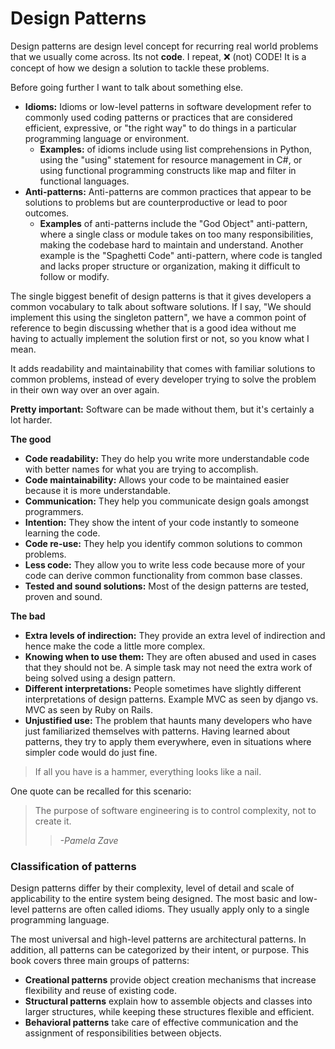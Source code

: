 # Design Patterns

Design patterns are design level concept for recurring real world problems that we usually come across. Its not **code**. I repeat, ❌ (not) CODE!
It is a concept of how we design a solution to tackle these problems.

Before going further I want to talk about something else.
- **Idioms:** Idioms or low-level patterns in software development refer to commonly used coding patterns or practices that are considered efficient, expressive, or "the right way" to do things in a particular programming language or environment. 
  - **Examples:** of idioms include using list comprehensions in Python, using the "using" statement for resource management in C#, or using functional programming constructs like map and filter in functional languages.
- **Anti-patterns:** Anti-patterns are common practices that appear to be solutions to problems but are counterproductive or lead to poor outcomes.
  - **Examples** of anti-patterns include the "God Object" anti-pattern, where a single class or module takes on too many responsibilities, making the codebase hard to maintain and understand. Another example is the "Spaghetti Code" anti-pattern, where code is tangled and lacks proper structure or organization, making it difficult to follow or modify.

The single biggest benefit of design patterns is that it gives developers a common vocabulary to talk about software solutions.
If I say, "We should implement this using the singleton pattern", we have a common point of reference to begin discussing whether that is a good idea without me having to actually implement the solution first or not, so you know what I mean.

It adds readability and maintainability that comes with familiar solutions to common problems, instead of every developer trying to solve the problem in their own way over an over again.

**Pretty important:** Software can be made without them, but it's certainly a lot harder.

**The good**

  - **Code readability:** They do help you write more understandable code with better names for what you are trying to accomplish.
  - **Code maintainability:** Allows your code to be maintained easier because it is more understandable.
  - **Communication:** They help you communicate design goals amongst programmers.
  - **Intention:** They show the intent of your code instantly to someone learning the code.
  - **Code re-use:** They help you identify common solutions to common problems.
  - **Less code:** They allow you to write less code because more of your code can derive common functionality from common base classes.
  - **Tested and sound solutions:** Most of the design patterns are tested, proven and sound.

**The bad**

  * **Extra levels of indirection:** They provide an extra level of indirection and hence make the code a little more complex.
  * **Knowing when to use them:** They are often abused and used in cases that they should not be. A simple task may not need the extra work of being solved using a design pattern.
  * **Different interpretations:** People sometimes have slightly different interpretations of design patterns. Example MVC as seen by django vs. MVC as seen by Ruby on Rails.
  * **Unjustified use:** The problem that haunts many developers who have just familiarized themselves with patterns. Having learned about patterns, they try to apply them everywhere, even in situations where simpler code would do just fine.
>If all you have is a hammer, everything looks like a nail.


One quote can be recalled for this scenario:
> The purpose of software engineering is to control complexity, not to create it. 
>> _-Pamela Zave_

### Classification of patterns
Design patterns differ by their complexity, level of detail and scale of applicability to the entire system being designed. 
The most basic and low-level patterns are often called idioms. They usually apply only to a single programming language.

The most universal and high-level patterns are architectural patterns. 
In addition, all patterns can be categorized by their intent, or purpose. This book covers three main groups of patterns:

* **Creational patterns** provide object creation mechanisms that increase flexibility and reuse of existing code.
* **Structural patterns** explain how to assemble objects and classes into larger structures, while keeping these structures flexible and efficient.
* **Behavioral patterns** take care of effective communication and the assignment of responsibilities between objects.


